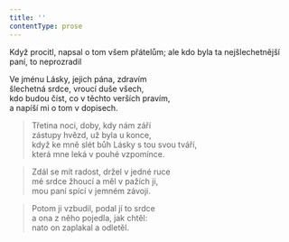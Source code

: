 ```yaml
---
title: ''
contentType: prose
---
```


Když procitl, napsal o tom všem přátelům; ale kdo byla ta nejšlechet­nější paní, to neprozradil

Ve jménu Lásky, jejich pána, zdravím  
šlechetná srdce, vroucí duše všech,  
kdo budou číst, co v těchto verších pravím,  
a napíší mi o tom v dopisech.

> Třetina noci, doby, kdy nám září  
> zástupy hvězd, už byla u konce,  
> když ke mně slét bůh Lásky s tou svou tváří,  
> která mne leká v pouhé vzpomínce.

> Zdál se mít radost, držel v jedné ruce  
> mé srdce žhoucí a měl v pažích ji,  
> mou paní spící v jemném závoji.

> Potom ji vzbudil, podal jí to srdce  
> a ona z něho pojedla, jak chtěl:  
> nato on zaplakal a odletěl.
